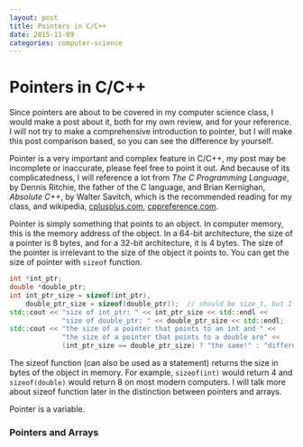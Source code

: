 ```yaml
---
layout: post
title: Pointers in C/C++
date: 2015-11-09
categories: computer-science
---
```



Pointers in C/C++
=================

Since pointers are about to be covered in my computer science class,
I would make a post about it, both for my own review, and for your reference.
I will not try to make a comprehensive introduction to pointer, but I will make
this post comparison based, so you can see the difference by yourself.

Pointer is a very important and complex feature in C/C++, my post may be incomplete or inaccurate,
please feel free to point it out. 
And because of its complicatedness, I will reference a lot from 
*The C Programming Language*, by Dennis Ritchie, the father of the C language, and Brian Kernighan, 
*Absolute C++*, by Walter Savitch, which is the recommended reading for my class,
and wikipedia, [cplusplus.com](http://www.cplusplus.com/), [cppreference.com](http://en.cppreference.com/w/).

<!--
Most modern programming languages, like Java or Python, have abandoned the use of pointers, 
which when abused, can cause catastrophic consequences. They instead make use of
reference, which makes no difference between the reference itself and the object obtained from dereference.
-->

Pointer is simply something that points to an object. In computer memory, this is
the memory address of the object. In a 64-bit architecture, the size of a pointer
is 8 bytes, and for a 32-bit architecture, it is 4 bytes. The size of the pointer
is irrelevant to the size of the object it points to. You can get the size of pointer
with ```sizeof``` function.

```c++
int *int_ptr;
double *double_ptr;
int int_ptr_size = sizeof(int_ptr), 
    double_ptr_size = sizeof(double_ptr));  // should be size_t, but I will use int for simplicity
std::cout << "size of int_ptr: " << int_ptr_size << std::endl << 
             "size of double_ptr: " << double_ptr_size << std::endl;
std::cout << "the size of a pointer that points to an int and " <<
             "the size of a pointer that points to a double are" <<
             (int_ptr_size == double_ptr_size) ? "the same!" : "different" << std::endl;
```

The sizeof function (can also be used as a statement) returns the size in bytes of
the object in memory. For example, ```sizeof(int)``` would return 4 
and ```sizeof(double)``` would return 8 on most modern computers. I will talk more
about sizeof function later in the distinction between pointers and arrays.

Pointer is a variable.

### Pointers and Arrays
